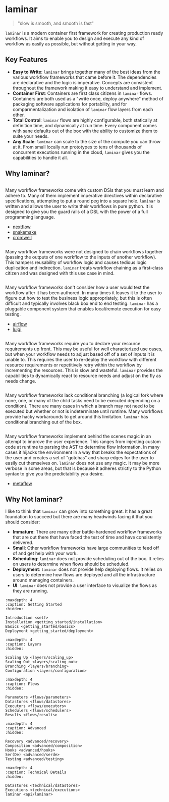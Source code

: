 # laminar

> "slow is smooth, and smooth is fast"

`laminar` is a modern container first framework for creating production ready workflows. It aims to enable you to design and execute any kind of workflow as easily as possible, but without getting in your way.

## Key Features

* **Easy to Write**: `laminar` brings together many of the best ideas from the various workflow frameworks that came before it. The dependencies are declarative and the logic is imperative. Concepts are consistent throughout the framework making it easy to understand and implement.
* **Container First**: Containers are first class citizens in `laminar` flows. Containers are both used as a "write once, deploy anywhere" method of packaging software applications for portability, and for comparmentalization and isolation of `laminar` flow layers from each other.
* **Total Control**: `laminar` flows are highly configurable, both statically at definition time, and dynamically at run time. Every component comes with sane defaults out of the box with the ability to customize them to suite your needs.
* **Any Scale**: `laminar` can scale to the size of the compute you can throw at it. From small locally run prototypes to tens of thousands of concurrent executions running in the cloud, `laminar` gives you the capabilities to handle it all.

## Why laminar?

```{rubric} Custom DSLs
```

Many workflow frameworks come with custom DSls that you must learn and adhere to. Many of them implement imperative directives within declarative specifications, attempting to put a round peg into a square hole. `laminar` is written and allows the user to write their workflows in pure python. It is designed to give you the guard rails of a DSL with the power of a full programming language.

* [nextflow](https://www.nextflow.io/)
* [snakemake](https://snakemake.readthedocs.io/en/stable/)
* [cromwell](https://cromwell.readthedocs.io/en/stable/)

```{rubric} Uncomposable Workflows
```

Many workflow frameworks were not designed to chain workflows together (passing the outputs of one workflow to the inputs of another workflow). This hampers reusability of workflow logic and causes tedious logic duplication and indirection. `laminar` treats workflow chaining as a first-class citizen and was designed with this use case in mind.

```{rubric} Poor Test Strategies
```

Many workflow frameworks don't consider how a user would test the workflow after it has been authored. In many times it leaves it to the user to figure out how to test the business logic appropriately, but this is often difficult and typically involves black box end to end testing. `laminar` has a pluggable component system that enables local/remote execution for easy testing.

* [airflow](https://airflow.apache.org/)
* [luigi](https://luigi.readthedocs.io/en/stable/#)

```{rubric} Static Resource Allocation
```

Many workflow frameworks require you to declare your resource requirements up front. This may be useful for well characterized use cases, but when your workflow needs to adjust based off of a set of inputs it is unable to. This requires the user to re-deploy the workflow with different resource requirements or repetitively retry within the workflow by incrementing the resources. This is slow and wasteful. `laminar` provides the capabilities to dynamically react to resource needs and adjust on the fly as needs change.


```{rubric} Lack of Conditional Branching
```

Many workflow frameworks lack conditional branching (a logical fork where none, one, or many of the child tasks need to be executed depending on a condition). There are many cases in which a branch may not need to be executed but whether or not is indeterminate until runtime. Many workflows provide hacky workarounds to get around this limitation. `laminar` has conditional branching out of the box.

```{rubric} Behind the Scenes Magic
```

Many workflow frameworks implement behind the scenes magic in an attempt to improve the user experience. This ranges from injecting custom code at runtime to parsing the AST to determine flow information. In many cases it hijacks the environment in a way that breaks the expectations of the user and creates a set of "gotchas" and sharp edges for the user to easily cut themselves on. `laminar` does not use any magic. It may be more verbose in some areas, but that is because it adheres strictly to the Python syntax to give you the predictability you desire.

* [metaflow](https://metaflow.org/)

## Why Not laminar?

I like to think that `laminar` can grow into something great. It has a great foundation to succeed but there are many headwinds facing it that you should consider:

* **Immature**: There are many other battle-hardened workflow frameworks that are out there that have faced the test of time and have consistently delivered.
* **Small**: Other workflow frameworks have large communities to feed off of and get help with your work.
* **Scheduling**: `laminar` does not provide scheduling out of the box. It relies on users to determine when flows should be scheduled.
* **Deployment**: `laminar` does not provide help deploying flows. It relies on users to determine how flows are deployed and all the infrastructure around managing containers.
* **UI**: `laminar` does not provide a user interface to visualize the flows as they are running.

```{toctree}
:maxdepth: 4
:caption: Getting Started
:hidden:

Introduction <self>
Installation <getting_started/installation>
Basics <getting_started/basics>
Deployment <getting_started/deployment>
```

```{toctree}
:maxdepth: 4
:caption: Layers
:hidden:

Scaling Up <layers/scaling_up>
Scaling Out <layers/scaling_out>
Branching <layers/branching>
Configuration <layers/configuration>
```

```{toctree}
:maxdepth: 4
:caption: Flows
:hidden:

Parameters <flows/parameters>
Datastores <flows/datastores>
Executors <flows/executors>
Schedulers <flows/schedulers>
Results <flows/results>
```

```{toctree}
:maxdepth: 4
:caption: Advanced
:hidden:

Recovery <advanced/recovery>
Composition <advanced/composition>
Hooks <advanced/hooks>
Ser(De) <advanced/serde>
Testing <advanced/testing>
```

```{toctree}
:maxdepth: 4
:caption: Technical Details
:hidden:

Datastores <technical/datastores>
Executions <technical/executions>
laminar <api/laminar>
```
